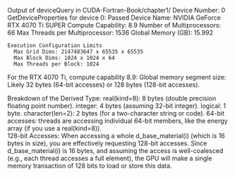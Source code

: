   Output of deviceQuery in CUDA-Fortran-Book/chapter1/
    Device Number: 0
    GetDeviceProperties for device 0: Passed
    Device Name: NVIDIA GeForce RTX 4070 Ti SUPER
    Compute Capability: 8.9
    Number of Multiprocessors: 66
    Max Threads per Multiprocessor: 1536
    Global Memory (GB):    15.992
  
    Execution Configuration Limits
      Max Grid Dims: 2147483647 x 65535 x 65535
      Max Block Dims: 1024 x 1024 x 64
      Max Threads per Block: 1024  
  For the RTX 4070 Ti, compute capability 8.9:
   Global memory segment size: Likely 32 bytes (64-bit accesses) or 128 bytes (128-bit accesses).
  
  Breakdown of the Derived Type:
    real(kind=8): 8 bytes (double precision floating point number).
    integer: 4 bytes (assuming 32-bit integer).
    logical: 1 byte.
    character(len=2): 2 bytes (for a two-character string or code).
  64-bit accesses: 
   threads are accessing individual 64-bit members, 
   like the energy array (if you use a real(kind=8)).  
  128-bit Accesses:
    When accessing a whole d_base_material(i) (which is 16 bytes in size), 
       you are effectively requesting 128-bit accesses.
    Since d_base_material(i) is 16 bytes, and assuming the access is well-coalesced 
       (e.g., each thread accesses a full element), the GPU will make a single memory 
       transaction of 128 bits to load or store this data.